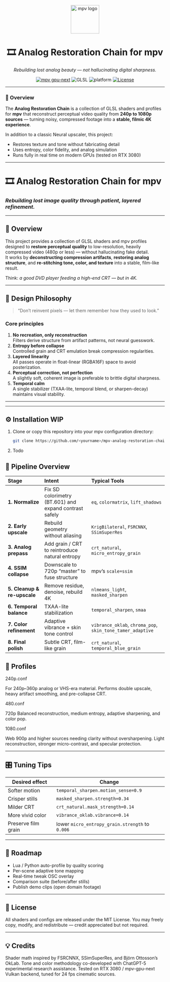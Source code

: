 <p align="center">
  <img src="https://en.wikipedia.org/wiki/Mpv_(media_player)#/media/File:Mpv_logo_(official).png" alt="mpv logo" width="90" height="90"/>
</p>

<h1 align="center">🎞️ Analog Restoration Chain for mpv</h1>

<p align="center">
  <em>Rebuilding lost analog beauty — not hallucinating digital sharpness.</em>
</p>

<p align="center">
  <a href="https://mpv.io/"><img src="https://img.shields.io/badge/mpv-gpu--next-blueviolet?style=flat-square" alt="mpv gpu-next"/></a>
  <img src="https://img.shields.io/badge/shaders-GLSL-orange?style=flat-square" alt="GLSL"/>
  <img src="https://img.shields.io/badge/platform-Linux%20%7C%20Windows-lightgrey?style=flat-square" alt="platform"/>
  <a href="LICENSE"><img src="https://img.shields.io/badge/License-MIT-green.svg?style=flat-square" alt="License"/></a>
</p>

---

### 🧭 Overview

The **Analog Restoration Chain** is a collection of GLSL shaders and profiles for **mpv** that reconstruct perceptual video quality from **240p to 1080p sources** — turning noisy, compressed footage into a **stable, filmic 4K experience**.

In addition to a classic Neural upscaler, this project:
- Restores texture and tone without fabricating detail  
- Uses entropy, color fidelity, and analog simulation  
- Runs fully in real time on modern GPUs (tested on RTX 3080)

---

# 🎞️ Analog Restoration Chain for mpv
### *Rebuilding lost image quality through patient, layered refinement.*

---

## 📜 Overview
This project provides a collection of GLSL shaders and mpv profiles designed to **restore perceptual quality** to low-resolution, heavily compressed video (480p or less) — without hallucinating fake detail.  
It works by **deconstructing compression artifacts**, **restoring analog structure**, and **re-stitching tone, color, and texture** into a stable, film-like result.

Think: *a good DVD player feeding a high-end CRT — but in 4K.*

---

## 🧩 Design Philosophy
> “Don’t reinvent pixels — let them remember how they used to look.”

### Core principles
1. **No recreation, only reconstruction**  
   Filters derive structure from artifact patterns, not neural guesswork.
2. **Entropy before collapse**  
   Controlled grain and CRT emulation break compression regularities.
3. **Layered linearity**  
   All passes operate in float-linear (RGBA16F) space to avoid posterization.
4. **Perceptual correction, not perfection**  
   A slightly soft, coherent image is preferable to brittle digital sharpness.
5. **Temporal calm**  
   A single stabilizer (TXAA-lite, temporal blend, or sharpen-decay) maintains visual stability.

---


---

## ⚙️ Installation WIP

1. Clone or copy this repository into your mpv configuration directory:  
   ```bash
   git clone https://github.com/<yourname>/mpv-analog-restoration-chain ~/.config/mpv

2. Todo

## 🧠 Pipeline Overview

| Stage                       | Intent                                                 | Typical Tools                                              |
| :-------------------------- | :----------------------------------------------------- | :--------------------------------------------------------- |
| **1. Normalize**            | Fix SD colorimetry (BT.601) and expand contrast safely | `eq`, `colormatrix`, `lift_shadows`                        |
| **2. Early upscale**        | Rebuild geometry without aliasing                      | `KrigBilateral`, `FSRCNNX`, `SSimSuperRes`                 |
| **3. Analog prepass**       | Add grain / CRT to reintroduce natural entropy         | `crt_natural`, `micro_entropy_grain`                       |
| **4. SSIM collapse**        | Downscale to 720p “master” to fuse structure           | mpv’s `scale=ssim`                                         |
| **5. Cleanup & re-upscale** | Remove residue, denoise, rebuild 4K                    | `nlmeans_light`, `masked_sharpen`                          |
| **6. Temporal balance**     | TXAA-lite stabilization                                | `temporal_sharpen`, `smaa`                                 |
| **7. Color refinement**     | Adaptive vibrance + skin tone control                  | `vibrance_oklab`, `chroma_pop`, `skin_tone_tamer_adaptive` |
| **8. Final polish**         | Subtle CRT, film-like grain                            | `crt_natural`, `temporal_blue_grain`                       |


## 🔬 Profiles

240p.conf

For 240p–360p analog or VHS-era material.
Performs double upscale, heavy artifact smoothing, and pre-collapse CRT.

480.conf

720p
Balanced reconstruction, medium entropy, adaptive sharpening, and color pop.

1080.conf

Web 900p and higher sources needing clarity without oversharpening.
Light reconstruction, stronger micro-contrast, and specular protection.

---

## 🎛️ Tuning Tips

| Desired effect      | Change                                          |
| ------------------- | ----------------------------------------------- |
| Softer motion       | `temporal_sharpen.motion_sense=0.9`             |
| Crisper stills      | `masked_sharpen.strength=0.34`                  |
| Milder CRT          | `crt_natural.mask_strength=0.14`                |
| More vivid color    | `vibrance_oklab.vibrance=0.14`                  |
| Preserve film grain | lower `micro_entropy_grain.strength` to `0.006` |

---

## 🧪 Roadmap

 - Lua / Python auto-profile by quality scoring
 - Per-scene adaptive tone mapping
 - Real-time tweak OSC overlay
 - Comparison suite (before/after stills)
 - Publish demo clips (open domain footage)


---

## 📜 License

All shaders and configs are released under the MIT License.
You may freely copy, modify, and redistribute — credit appreciated but not required.

---

## 💡 Credits

Shader math inspired by FSRCNNX, SSimSuperRes, and Björn Ottosson’s OkLab.
Tone and color methodology co-developed with ChatGPT-5 experimental research assistance.
Tested on RTX 3080 / mpv-gpu-next Vulkan backend, tuned for 24 fps cinematic sources.